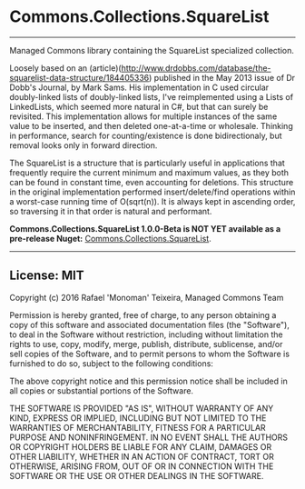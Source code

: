 Commons.Collections.SquareList
==============================


----------

Managed Commons library containing the SquareList specialized collection.

Loosely based on an (article)(http://www.drdobbs.com/database/the-squarelist-data-structure/184405336) published in the May 2013 issue of Dr Dobb's Journal, by Mark Sams.
His implementation in C used circular doubly-linked lists of doubly-linked lists, I've reimplemented using a Lists of LinkedLists, which seemed more natural in C#, but that can surely be revisited.
This implementation allows for multiple instances of the same value to be inserted, and then deleted one-at-a-time or wholesale.
Thinking in performance, search for counting/existence is done bidirectionaly, but removal looks only in forward direction.

The SquareList is a structure that is particularly useful in applications that frequently require the current minimum and maximum values, as they both can be found in constant time, even accounting for deletions.
This structure in the original implementation performed insert/delete/find operations within a worst-case running time of O(sqrt(n)). It is always kept in ascending order, so traversing it in that order is natural and performant.

__Commons.Collections.SquareList 1.0.0-Beta is NOT YET available as a pre-release Nuget:__ [Commons.Collections.SquareList](https://www.nuget.org/packages/Commons.Core/).


----------

License: MIT
------------

Copyright (c) 2016 Rafael 'Monoman' Teixeira, Managed Commons Team

Permission is hereby granted, free of charge, to any person obtaining a copy
of this software and associated documentation files (the "Software"), to deal
in the Software without restriction, including without limitation the rights
to use, copy, modify, merge, publish, distribute, sublicense, and/or sell
copies of the Software, and to permit persons to whom the Software is
furnished to do so, subject to the following conditions:

The above copyright notice and this permission notice shall be included in all
copies or substantial portions of the Software.

THE SOFTWARE IS PROVIDED "AS IS", WITHOUT WARRANTY OF ANY KIND, EXPRESS OR
IMPLIED, INCLUDING BUT NOT LIMITED TO THE WARRANTIES OF MERCHANTABILITY,
FITNESS FOR A PARTICULAR PURPOSE AND NONINFRINGEMENT. IN NO EVENT SHALL THE
AUTHORS OR COPYRIGHT HOLDERS BE LIABLE FOR ANY CLAIM, DAMAGES OR OTHER
LIABILITY, WHETHER IN AN ACTION OF CONTRACT, TORT OR OTHERWISE, ARISING FROM,
OUT OF OR IN CONNECTION WITH THE SOFTWARE OR THE USE OR OTHER DEALINGS IN THE
SOFTWARE.
